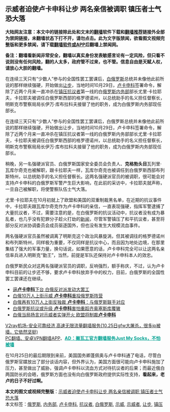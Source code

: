  <h2>示威者迫使卢卡申科让步 两名亲信被调职 镇压者士气恐大落</h2> <p class="notice"><b>大陆网友注意：本文中的链接除此处和文末的<a href="https://github.com/bannedbook/fanqiang" >翻墙</a>软件下载和<a href="https://github.com/killgcd/justmysocks/blob/master/README.md">翻墙推荐</a>链接外全部为禁网链接，未翻墙状态下打不开，请勿点击。此为文字版禁闻，欲看图文视频完整版和更多禁闻，请下载<a href="https://github.com/bannedbook/fanqiang">翻墙软件或APP</a>后翻墙上禁闻网。</p><p>备注：翻墙看新闻非常安全，翻墙以真实身份发表敏感言论有一定风险，但只看不说则没有任何风险，翻的人太多，政府管不过来，也不管。信息自由是天赋人权，请放心大胆的翻墙。</b></p>  <div class="entry"> <p id="summary">在连续三天只有“少数人”参与的全国性罢工罢课后，<a href="https://www.bannedbook.org/bnews/tag/%e7%99%bd%e4%bf%84%e7%bd%97%e6%96%af/" class="st_tag internal_tag" rel="tag" title="标签 白俄罗斯 下的日志">白俄罗斯</a>总统并未像他此前所说的那样继续强硬，开始做出<a href="https://www.bannedbook.org/bnews/tag/%E8%AE%A9%E6%AD%A5/" class="st_tag internal_tag" rel="tag" title="标签 让步 下的日志">让步</a>，当地时间10月29日，<a href="https://www.bannedbook.org/bnews/tag/%e5%8d%a2%e5%8d%a1%e7%94%b3%e7%a7%91/" class="st_tag internal_tag" rel="tag" title="标签 卢卡申科 下的日志">卢卡申科</a>签署命令，解除了近两个月来一直冲杀在<a href="https://www.bannedbook.org/bnews/tag/%e9%95%87%e5%8e%8b/" class="st_tag internal_tag" rel="tag" title="标签 镇压 下的日志">镇压</a><a href="https://www.bannedbook.org/bnews/tag/%E6%8A%97%E8%AE%AE%E8%80%85/" class="st_tag internal_tag" rel="tag" title="标签 抗议者 下的日志">抗议者</a>第一线的白<a href="https://www.bannedbook.org/bnews/tag/%e4%bf%84%e7%bd%97%e6%96%af/" class="st_tag internal_tag" rel="tag" title="标签 俄罗斯 下的日志">俄罗斯</a><a href="https://www.bannedbook.org/bnews/tag/%E5%86%85%E5%8A%A1%E9%83%A8/" class="st_tag internal_tag" rel="tag" title="标签 内务部 下的日志">内务部</a>部长尤里·卡拉耶夫，卡拉耶夫被调任白俄罗斯西部的格罗德诺州，以总统助手的名义担任督察长，明斯克市警察局局长伊万·库布拉科夫接替了他的职务，成为白俄罗斯内务部现任部长。</p> <p>在连续三天只有“少数人”参与的全国性罢工罢课后，白俄罗斯总统并未像他此前所说的那样继续强硬，开始做出让步，当地时间10月29日，卢卡申科签署命令，解除了近两个月来一直冲杀在镇压抗议者第一线的白俄罗斯内务部部长尤里·卡拉耶夫，卡拉耶夫被调任白俄罗斯西部的格罗德诺州，以总统助手的名义担任督察长，明斯克市警察局局长伊万·库布拉科夫接替了他的职务，成为白俄罗斯内务部现任部长。</p> <p></p>  <p>稍晚，另一名强硬派官员、白俄罗斯国家安全委员会负责人、<strong>克格勃头目</strong>瓦列里·瓦库尔奇克也被解职，跟卡拉耶夫一样，瓦库尔奇克也被调任到白俄罗斯西部布列斯特州，以总统助手的名义担任督察长。这两名强硬派官员的被调职，很可能会对支持卢卡申科的白俄罗斯军警产生巨大影响，在此前的采访中，卡拉耶夫就声称，一旦自己被解职，将使警察队伍士气大落。</p> <p></p> <p>尤里·卡拉耶夫在10月初就上了欧盟和美国的双重制裁黑名单，在近期的抗议事件中，卡拉耶夫跟瓦库尔奇克作为卢卡申科的亲信，一直表现强硬，指挥军警逮捕了大量抗议者，不过，需要注意的是，在白俄罗斯的抗议活动中，抗议者没有成为暴乱者，也几乎没有犯罪分子趁火打劫的<span class='wp_keywordlink_affiliate'><a href="https://www.bannedbook.org/" title="新闻">新闻</a></span>，尽管军警镇压了和平抗议者，甚至将部分反对派协调委员会成员驱逐国外，但也没有发生大规模流血事件。</p>  <p></p> <p>两名强硬派官员虽然被调离了明斯克这个政治风暴旋涡，但其被调往的格罗德诺州和布列斯特州，同样极为重要，不仅同样是抗议中心，而且因为地处边境，在那里集结了强大的军事力量，换句话说，如果愿意的话，卢卡申科完全可以让这两名亲信率兵进入明斯克“勤王”，当然，前提是军队还保持对卢卡申科本人的效忠。</p> <p></p>  <p>白俄罗斯民众对这两名强硬派官员的调职，反响强烈，额手称庆，不过，认为卢卡申科目前的让步还不够，要求卢卡申科放弃手中的权力，目前，白俄罗斯的全国性罢工罢课还在继续。</p> <ul class='op-related-articles' title='相关阅读'> <li><a href='https://www.bannedbook.org/bnews/comments/20201027/1421249.html' target='_blank'>逼<b>卢卡申科</b>下台 白俄反对派发动大罢工</a></li> <li><a href='https://www.bannedbook.org/bnews/renquan/xgmyd/20201026/1420497.html' target='_blank'>白俄10万人上街示威 <b>卢卡申科</b>重投俄罗斯阵营</a></li> <li><a href='https://www.bannedbook.org/bnews/comments/20201026/1420473.html' target='_blank'>白俄再有10万人上街反独裁 <b>卢卡申科</b>：与俄罗斯联手对应</a></li> <li><a href='https://www.bannedbook.org/bnews/worldnews/20201023/1419139.html' target='_blank'>白俄罗斯抗议或升级 <b>卢卡申科</b>害怕重蹈齐奥塞斯库覆辙</a></li> <li><a href='https://www.bannedbook.org/bnews/comments/20201014/1413362.html' target='_blank'>白俄当局扬言对示威者实弹开火 欧盟将制裁<b>卢卡申科</b></a></li> </ul> <p class="texttj"> <a href="https://www.bannedbook.org/forum23/topic22702.html" target="_blank">V2ray机场-安全可靠经济 高速无限流量翻墙服务(10.25日gfw大屠杀，很多ip被墙，它依然坚挺)</a><br/> <a href="https://github.com/bannedbook/fanqiang/wiki/%E7%A6%81%E9%97%BB%E7%BD%91%E5%AE%89%E5%8D%93%E7%BF%BB%E5%A2%99%E6%96%B0%E9%97%BBAPP" target="_blank">PC翻墙、安卓VPN翻墙APP</a>、<span onclick="window.open('https://github.com/killgcd/justmysocks/blob/master/README.md')" style="font-weight:bold;color:#00A191;cursor:pointer;text-decoration:underline;outline:none">AD：搬瓦工官方翻墙服务Just My Socks，不怕被墙</span></p><p>在10月25日的最后期限到来前，美国国务卿蓬佩奥与卢卡申科通了电话，尽管白俄罗斯官媒放出了部分谈话内容，但外界认为，美国方面很可能向卢卡申科施加了压力，甚至做出了威胁，强调卢卡申科以流血方式对待抗议者的后果；而最近俄白两国防长的会晤，俄罗斯方面也没有向白俄罗斯政府提供实际性支持，<strong>看起来，老卢的日子不好过啊。</strong></p><a name='sharetosocial'></a>       <div><b>本文的图文或视频完整版</b>：<a href='https://www.bannedbook.org/bnews/topimagenews/20201101/1423826.html'>示威者迫使卢卡申科让步 两名亲信被调职 镇压者士气恐大落</a></div>  </div><!--END ENTRY--> <div class="postfooter"> <div>本文标签：<a href="https://www.bannedbook.org/bnews/tag/%e4%bf%84%e7%bd%97%e6%96%af/" rel="tag">俄罗斯</a>, <a href="https://www.bannedbook.org/bnews/tag/%E5%86%85%E5%8A%A1%E9%83%A8/" rel="tag">内务部</a>, <a href="https://www.bannedbook.org/bnews/tag/%e5%8d%a2%e5%8d%a1%e7%94%b3%e7%a7%91/" rel="tag">卢卡申科</a>, <a href="https://www.bannedbook.org/bnews/tag/%E6%8A%97%E8%AE%AE%E8%80%85/" rel="tag">抗议者</a>, <a href="https://www.bannedbook.org/bnews/tag/%e7%99%bd%e4%bf%84%e7%bd%97%e6%96%af/" rel="tag">白俄罗斯</a>, <a href="https://www.bannedbook.org/bnews/tag/%e7%a4%ba%e5%a8%81/" rel="tag">示威</a>, <a href="https://www.bannedbook.org/bnews/tag/%E7%A4%BA%E5%A8%81%E8%80%85/" rel="tag">示威者</a>, <a href="https://www.bannedbook.org/bnews/tag/%E8%AE%A9%E6%AD%A5/" rel="tag">让步</a>, <a href="https://www.bannedbook.org/bnews/tag/%e9%95%87%e5%8e%8b/" rel="tag">镇压</a></div>  </div><!--END POSTFOOTER--> 